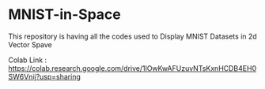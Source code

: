 # MNIST-in-Space
This repository is having all the codes used to Display MNIST Datasets in 2d Vector Spave


Colab Link : https://colab.research.google.com/drive/1lOwKwAFUzuvNTsKxnHCDB4EH0SW6Vnij?usp=sharing
